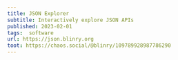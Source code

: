 ```yaml
---
title: JSON Explorer
subtitle: Interactively explore JSON APIs
published: 2023-02-01
tags:  software
url: https://json.blinry.org
toot: https://chaos.social/@blinry/109789928987786290
---
```

